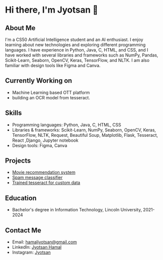 # Hi there, I'm Jyotsan 👋
## About Me
I'm a CS50 Artificial Intelligence student and an AI enthusiast. I enjoy learning about new technologies and exploring different programming languages. I have experience in Python, Java, C, HTML, and CSS, and I have worked with several libraries and frameworks such as NumPy, Pandas, Scikit-Learn, Seaborn, OpenCV, Keras, TensorFlow, and NLTK. I am also familiar with design tools like Figma and Canva.

## Currently Working on
* Machine Learning based OTT platform
* building an OCR model from tesseract.

## Skills
* Programming languages: Python, Java, C, HTML, CSS
* Libraries & frameworks: Scikit-Learn, NumPy, Seaborn, OpenCV, Keras, TensorFlow, NLTK, Request, Beautiful Soup, Matplotlib, Flask, Tesseract, React ,Django, Jupyter notebook
* Design tools: Figma, Canva

## Projects
* [Movie recommendation system](https://github.com/Jyotsan-Hamal/ML-projects/tree/main/Movie%20Recommendation%20System)
* [Spam message classifier](https://github.com/Jyotsan-Hamal/ML-projects/tree/main/SMS-Spam-Classifier)
* [Trained tesseract for custom data](https://github.com/Jyotsan-Hamal/train_tesseract_ocr)

## Education
* Bachelor's degree in Information Technology, Lincoln University, 2021-2024

## Contact Me
* Email: hamaljyotsan@gmail.com
* LinkedIn: [Jyotsan Hamal](https://www.linkedin.com/in/jyotsan-hamal/)
* Instagram: [Jyotsan](https://www.instagram.com/jyotsan.exe/)
